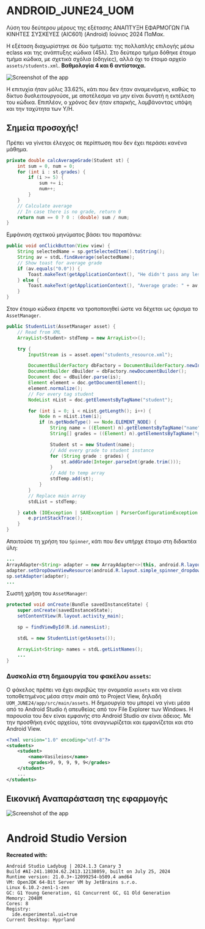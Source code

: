 
# ANDROID_JUNE24_UOM

Λύση του δεύτερου μέρους της εξέτασης ΑΝΑΠΤΥΞΗ ΕΦΑΡΜΟΓΩΝ ΓΙΑ ΚΙΝΗΤΕΣ ΣΥΣΚΕΥΕΣ (AIC601) (Android) Ιούνιος 2024 ΠαΜακ.

Η εξέταση διαχωρίστηκε σε δύο τμήματα: της πολλαπλής επιλογής μέσω eclass και της ανάπτυξης κώδικα (45λ). Στο δεύτερο τμήμα δόθηκε έτοιμο τμήμα κώδικα, με σχετικά σχόλια (οδηγίες), αλλά όχι το έτοιμο αρχείο `assets/students.xml`. **Βαθμολογία 4 και 6 αντίστοιχα.**


![Screenshot of the app](img/android_grades.png)

Η επιτυχία ήταν μόλις 33.62%, κάτι που δεν ήταν αναμενόμενο, καθώς το δίκτυο δυσλειτουργούσε, με αποτέλεσμα να μην είναι δυνατή η εκτέλεση του κώδικα. Επιπλέον, ο χρόνος δεν ήταν επαρκής, λαμβάνοντας υπόψη και την ταχύτητα των Υ/Η.

## Σημεία προσοχής!

Πρέπει να γίνεται έλεγχος σε περίπτωση που δεν έχει περάσει κανένα μάθημα.

```java
private double calcAverageGrade(Student st) {
    int sum = 0, num = 0;
    for (int i : st.grades) {
        if (i >= 5) {
            sum += i;
            num++;
        }
    }
    // Calculate average
    // In case there is no grade, return 0
    return num == 0 ? 0 : (double) sum / num;
}
```

Εμφάνιση σχετικού μηνύματος βάσει του παραπάνω:

```java
public void onClickButton(View view) {
    String selectedName = sp.getSelectedItem().toString();
    String av = stdL.findAverage(selectedName);
    // Show toast for average grade
    if (av.equals("0.0")) {
        Toast.makeText(getApplicationContext(), "He didn't pass any lesson (AV=0)", Toast.LENGTH_LONG).show();
    } else {
        Toast.makeText(getApplicationContext(), "Average grade: " + av, Toast.LENGTH_LONG).show();
    }
}
```


Στον έτοιμο κώδικα έπρεπε να τροποποιηθεί ώστε να δέχεται ως όρισμα το `AssetManager`.

```java
public StudentList(AssetManager asset) {
    // Read from XML
    ArrayList<Student> stdTemp = new ArrayList<>();

    try {
        InputStream is = asset.open("students_resource.xml");

        DocumentBuilderFactory dbFactory = DocumentBuilderFactory.newInstance();
        DocumentBuilder dBuilder = dbFactory.newDocumentBuilder();
        Document doc = dBuilder.parse(is);
        Element element = doc.getDocumentElement();
        element.normalize();
        // For every tag student
        NodeList nList = doc.getElementsByTagName("student");

        for (int i = 0; i < nList.getLength(); i++) {
            Node n = nList.item(i);
            if (n.getNodeType() == Node.ELEMENT_NODE) {
                String name = ((Element) n).getElementsByTagName("name").item(0).getChildNodes().item(0).getNodeValue();
                String[] grades = ((Element) n).getElementsByTagName("grades").item(0).getChildNodes().item(0).getNodeValue().split(",");

                Student st = new Student(name);
                // Add every grade to student instance
                for (String grade : grades) {
                    st.addGrade(Integer.parseInt(grade.trim()));
                }
                // Add to temp array
                stdTemp.add(st);
            }
        }
        // Replace main array
        stdList = stdTemp;

    } catch (IOException | SAXException | ParserConfigurationException e) {
        e.printStackTrace();
    }
}
```

Απαιτούσε τη χρήση του `Spinner`, κάτι που δεν υπήρχε έτοιμο στη διδακτέα ύλη:

```java
...
ArrayAdapter<String> adapter = new ArrayAdapter<>(this, android.R.layout.simple_spinner_item, names);
adapter.setDropDownViewResource(android.R.layout.simple_spinner_dropdown_item);
sp.setAdapter(adapter);
...
```

Σωστή χρήση του `AssetManager`:

```java
protected void onCreate(Bundle savedInstanceState) {
    super.onCreate(savedInstanceState);
    setContentView(R.layout.activity_main);

    sp = findViewById(R.id.namesList);

    stdL = new StudentList(getAssets());

    ArrayList<String> names = stdL.getListNames();
    ...
}
```

### Δυσκολία στη δημιουργία του φακέλου `assets`:
Ο φάκελος πρέπει να έχει ακριβώς την ονομασία `assets` και να είναι τοποθετημένος μέσα στην _main_ από το Project View, δηλαδή `UOM_JUNE24/app/src/main/assets`. Η δημιουργία του μπορεί να γίνει μέσα από το Android Studio ή απευθείας από τον File Explorer των Windows. Η παρουσία του δεν είναι εμφανής στο Android Studio αν είναι άδειος. Με την προσθήκη ενός αρχείου, τότε αναγνωρίζεται και εμφανίζεται και στο Android View.

```xml
<?xml version="1.0" encoding="utf-8"?>
<students>
    <student>
        <name>Vasileios</name>
        <grades>9, 9, 9, 9, 9</grades>
    </student>
    ...
</students>
```

## Εικονική Αναπαράσταση της εφαρμογής

![Screenshot of the app](img/scr1.png)

# Android Studio Version

**Recreated with:**

```
Android Studio Ladybug | 2024.1.3 Canary 3
Build #AI-241.18034.62.2413.12138059, built on July 25, 2024
Runtime version: 21.0.3+-12099254-b509.4 amd64
VM: OpenJDK 64-Bit Server VM by JetBrains s.r.o.
Linux 6.10.2-zen1-1-zen
GC: G1 Young Generation, G1 Concurrent GC, G1 Old Generation
Memory: 2048M
Cores: 8
Registry:
  ide.experimental.ui=true
Current Desktop: Hyprland
```

